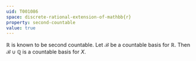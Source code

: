```yaml
---
uid: T001086
space: discrete-rational-extension-of-mathbb{r}
property: second-countable
value: true
---
```

$\mathbb{R}$ is known to be second countable. Let $\mathcal{B}$ be a countable basis for $\mathbb{R}$. Then $\mathcal{B}\cup\mathbb{Q}$ is a countable basis for $X$.

